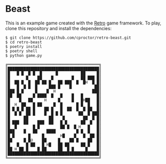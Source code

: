 # Beast

This is an example game created with the [Retro](https://retro-games.readthedocs.io)
game framework. To play, clone this repository and install the dependencies:

    $ git clone https://github.com/cproctor/retro-beast.git
    $ cd retro-beast
    $ poetry install
    $ poetry shell
    $ python game.py

```
╔════════════════════════════════════════╗
║████████████████████████████████████████║
║█   █ █  █ █  █      █          ██     █║
║█       █    ██    █        █   ██ ███ █║
║█  ██ █  █  ██ ██ █   ██ ███  █  █H  █ █║
║█   █  █ █  █     ███ █    █          ██║
║███ █ █     █    █  H                ███║
║██  ██     █ ████  █   █    █   █      █║
║█    █   ██     H     █     █   █H██   █║
║█  H  ██   █ ██     █  █      █ █  █   █║
║█ █ █ █ ██ █    ██ █   █  ██  █  █ ██  █║
║█  █ █  ██ █    █  █ █ █       ██  █ ███║
║█      ██         ██    █        ██  █ █║
║█ ███  ██    ███  ██   █ █      ██  █  █║
║█  █       █ █         ██ █  █ H   █   █║
║███    █   ██    ████         █ █  █   █║
║█ █      █     █       H█    █   █  ██ █║
║██     █ █@    ██     █    ██ █    ██  █║
║█   █   █ ██   █ H█   ██ ██     ██ █   █║
║██ H ██ █    █ ██     ██  █ █     █    █║
║████████████████████████████████████████║
╚════════════════════════════════════════╝
```
